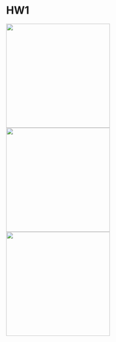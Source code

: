 # HW1

<div>
<img width="280" src="https://user-images.githubusercontent.com/40679567/65499229-43aa4a00-def8-11e9-8c6b-4140f89a4949.png">
<img width="280" src="https://user-images.githubusercontent.com/40679567/65499320-5e7cbe80-def8-11e9-9818-2e59405c19f9.png">
<img width="280" src="https://user-images.githubusercontent.com/40679567/65499322-60468200-def8-11e9-99d4-71e40e401ca7.png">
</div>
